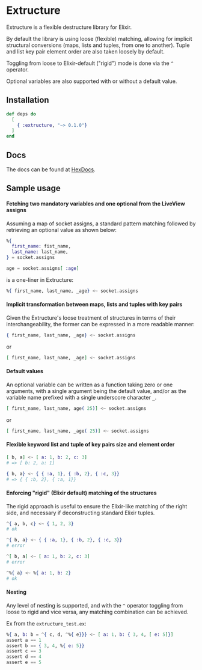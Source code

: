 # Extructure

Extructure is a flexible destructure library for Elixir.

By default the library is using loose (flexible) matching, allowing for implicit structural conversions (maps,
lists and tuples, from one to another). Tuple and list key pair element order are also taken loosely by default.   

Toggling from loose to Elixir-default ("rigid") mode is done via the `^` operator.

Optional variables are also supported with or without a default value.

## Installation

```elixir
def deps do
  [
    { :extructure, "~> 0.1.0"}
  ]
end
```

## Docs

The docs can be found at [HexDocs](https://hexdocs.pm/extructure).

## Sample usage

#### Fetching two mandatory variables and one optional from the LiveView assigns

Assuming a map of socket assigns, a standard pattern matching followed by retrieving an optional value as shown below:

```elixir
%{
  first_name: fist_name,
  last_name: last_name,
} = socket.assigns

age = socket.assigns[ :age]
```

is a one-liner in Extructure:

```elixir
%{ first_name, last_name, _age} <~ socket.assigns
```

#### Implicit transformation between maps, lists and tuples with key pairs

Given the Extructure's loose treatment of structures in terms of their interchangeability, the former can be expressed
in a more readable manner: 

```elixir
{ first_name, last_name, _age} <~ socket.assigns
```

or 

```elixir
[ first_name, last_name, _age] <~ socket.assigns
```

#### Default values

An optional variable can be written as a function taking zero or one arguments, with a single argument being the default
value, and/or as the variable name prefixed with a single underscore character `_`.

```elixir
[ first_name, last_name, age( 25)] <~ socket.assigns
```
or

```elixir
[ first_name, last_name, _age( 25)] <~ socket.assigns
```

#### Flexible keyword list and tuple of key pairs size and element order

```elixir
[ b, a] <~ [ a: 1, b: 2, c: 3]
# => [ b: 2, a: 1]

{ b, a} <~ { { :a, 1}, { :b, 2}, { :c, 3}}
# => { { :b, 2}, { :a, 1}}  
```

#### Enforcing "rigid" (Elixir default) matching of the structures   

The rigid approach is useful to ensure the Elixir-like matching of the right side, and necessary if deconstructing
standard Elixir tuples.

```elixir
^{ a, b, c} <~ { 1, 2, 3}
# ok

^{ b, a} <~ { { :a, 1}, { :b, 2}, { :c, 3}}
# error

^[ b, a] <~ [ a: 1, b: 2, c: 3]
# error 

^%{ a} <~ %{ a: 1, b: 2}
# ok
```

#### Nesting

Any level of nesting is supported, and with the `^` operator toggling from loose to rigid and vice versa, any matching
combination can be achieved.

Ex from the `extructure_test.ex`:

```elixir
%{ a, b: b = ^{ c, d, ^%{ e}}} <~ [ a: 1, b: { 3, 4, [ e: 5]}]
assert a == 1
assert b == { 3, 4, %{ e: 5}}
assert c == 3
assert d == 4
assert e == 5
```
